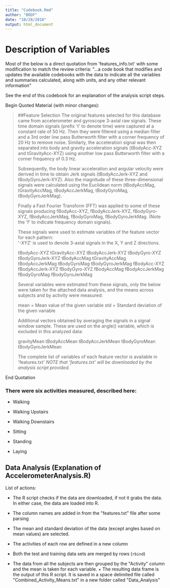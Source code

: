 ```yaml
---
title: "Codebook.Rmd"
author: "BODF"
date: "10/28/2018"
output: html_document
---
```


# Description of Variables
Most of the below is a direct quotation from 'features_info.txt' with some modification to
match the review criteria: "...a code book that modifies and updates the available codebooks with the data to indicate all the variables and summaries calculated, along with units, and any other relevant information"

See the end of this codebook for an explanation of the analysis script steps.

Begin Quoted Material (with minor changes):
>##Feature Selection 
>The original features selected for this database came from accelerometer and gyroscope 3-axial raw signals. These time domain signals (prefix 't' to denote time) were captured at a constant rate of 50 Hz. Then they were filtered using a median filter and a 3rd order low pass Butterworth filter with a corner frequency of 20 Hz to remove noise. Similarly, the acceleration signal was then separated into body and gravity acceleration signals (tBodyAcc-XYZ and tGravityAcc-XYZ) using another low pass Butterworth filter with a corner frequency of 0.3 Hz. 
>
>Subsequently, the body linear acceleration and angular velocity were derived in time to obtain Jerk signals (tBodyAccJerk-XYZ and tBodyGyroJerk-XYZ). Also the magnitude of these three-dimensional signals were calculated using the Euclidean norm (tBodyAccMag, tGravityAccMag, tBodyAccJerkMag, tBodyGyroMag, tBodyGyroJerkMag). 
>
>Finally a Fast Fourier Transform (FFT) was applied to some of these signals producing fBodyAcc-XYZ, fBodyAccJerk-XYZ, fBodyGyro-XYZ, fBodyAccJerkMag, fBodyGyroMag, fBodyGyroJerkMag. (Note the 'f' to indicate frequency domain signals). 
>
>These signals were used to estimate variables of the feature vector for each pattern:  
'-XYZ' is used to denote 3-axial signals in the X, Y and Z directions.
>
>tBodyAcc-XYZ
>tGravityAcc-XYZ
>tBodyAccJerk-XYZ
>tBodyGyro-XYZ
>tBodyGyroJerk-XYZ
>tBodyAccMag
>tGravityAccMag
>tBodyAccJerkMag
>tBodyGyroMag
>tBodyGyroJerkMag
>fBodyAcc-XYZ
>fBodyAccJerk-XYZ
>fBodyGyro-XYZ
>fBodyAccMag
>fBodyAccJerkMag
>fBodyGyroMag
>fBodyGyroJerkMag
>
>Several variables were estimated from these signals, only the below were taken
for the attached data analysis, and the means across subjects and by activity
were measured:
>
>mean = Mean value of the given variable
>std = Standard deviation of the given variable
>
>Additional vectors obtained by averaging the signals in a signal window sample. These are used on the angle() variable, which is excluded in this analyzed data:
>
>gravityMean
>tBodyAccMean
>tBodyAccJerkMean
>tBodyGyroMean
>tBodyGyroJerkMean
>
>The complete list of variables of each feature vector is available in 'features.txt'
*NOTE that 'features.txt' will be downloaded by the analysis script provided.*

End Quotation

### There were six activities measured, described here:

* Walking

* Walking Upstairs

* Walking Downstairs

* Sitting

* Standing

* Laying

## Data Analysis (Explanation of AccelerometerAnalysis.R)
List of actions:

* The R script checks if the data are downloaded, if not it grabs the data. In
either case, the data are loaded into R.

* The column names are added in from the "features.txt" file after some parsing

* The mean and standard deviation of the data (except angles based on mean values)
are selected.

* The activities of each row are defined in a new column

* Both the test and training data sets are merged by rows (`rbind`)

* The data from all the subjects are then grouped by the "Activity" column and the
mean is taken for each variable.
        + The resulting data frame is the output of this R script. It is saved
        in a space delimited file called "Combined_Activity_Means.txt" in a new
        folder called "Data_Analysis"
